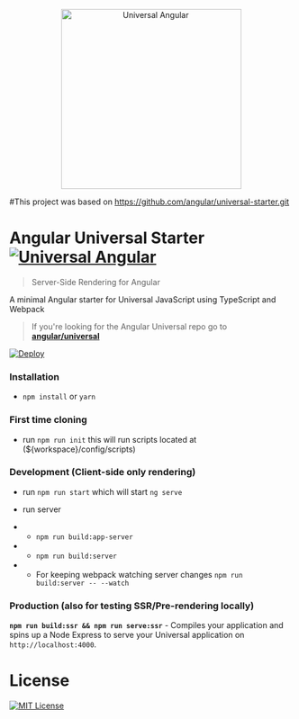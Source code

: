 <p align="center">
  <img src="https://cloud.githubusercontent.com/assets/1016365/10639063/138338bc-7806-11e5-8057-d34c75f3cafc.png" alt="Universal Angular" height="320"/>
</p>

#This project was based on https://github.com/angular/universal-starter.git

# Angular Universal Starter [![Universal Angular](https://img.shields.io/badge/universal-angular2-brightgreen.svg?style=flat)](https://github.com/angular/universal)
> Server-Side Rendering for Angular

A minimal Angular starter for Universal JavaScript using TypeScript and Webpack

> If you're looking for the Angular Universal repo go to [**angular/universal**](https://github.com/angular/universal)  

[![Deploy](https://www.herokucdn.com/deploy/button.svg)](https://heroku.com/deploy)


### Installation
* `npm install` or `yarn`


### First time cloning
* run `npm run init` this will run scripts located at (${workspace}/config/scripts) 

### Development (Client-side only rendering)
* run `npm run start` which will start `ng serve`

* run server
* * `npm run build:app-server`
* * `npm run build:server`
* * For keeping webpack watching server changes `npm run build:server -- --watch`

### Production (also for testing SSR/Pre-rendering locally)
**`npm run build:ssr && npm run serve:ssr`** - Compiles your application and spins up a Node Express to serve your Universal application on `http://localhost:4000`.

# License
[![MIT License](https://img.shields.io/badge/license-MIT-blue.svg?style=flat)](/LICENSE)
